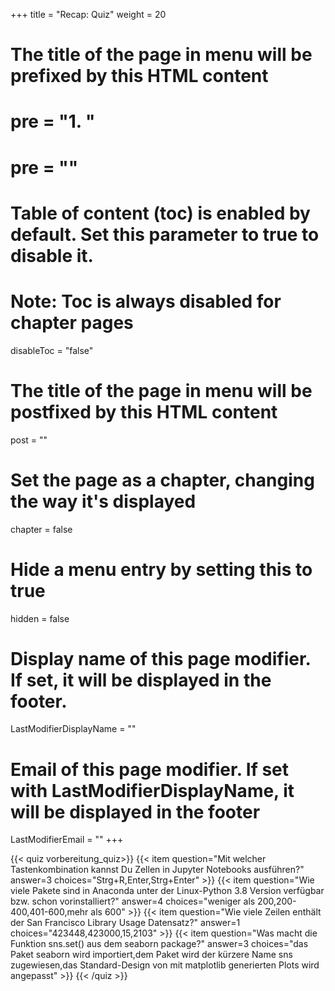 +++
title = "Recap: Quiz"
weight = 20
# The title of the page in menu will be prefixed by this HTML content
# pre = "<b>1. </b>"
# pre = "<i class='fab fa-github'></i>"
# Table of content (toc) is enabled by default. Set this parameter to true to disable it.
# Note: Toc is always disabled for chapter pages
disableToc = "false"
# The title of the page in menu will be postfixed by this HTML content
post = ""
# Set the page as a chapter, changing the way it's displayed
chapter = false
# Hide a menu entry by setting this to true
hidden = false
# Display name of this page modifier. If set, it will be displayed in the footer.
LastModifierDisplayName = ""
# Email of this page modifier. If set with LastModifierDisplayName, it will be displayed in the footer
LastModifierEmail = ""
+++

{{< quiz vorbereitung_quiz>}}
{{< item question="Mit welcher Tastenkombination kannst Du Zellen in Jupyter Notebooks ausführen?" answer=3 choices="Strg+R,Enter,Strg+Enter" >}}
{{< item question="Wie viele Pakete sind in Anaconda unter der Linux-Python 3.8 Version verfügbar bzw. schon vorinstalliert?" answer=4 choices="weniger als 200,200-400,401-600,mehr als 600" >}}
{{< item question="Wie viele Zeilen enthält der San Francisco Library Usage Datensatz?" answer=1 choices="423448,423000,15,2103" >}}
{{< item question="Was macht die Funktion sns.set() aus dem seaborn package?" answer=3 choices="das Paket seaborn wird importiert,dem Paket wird der kürzere Name sns zugewiesen,das Standard-Design von mit matplotlib generierten Plots wird angepasst" >}}
{{< /quiz >}}

